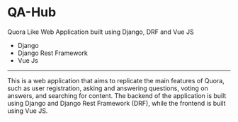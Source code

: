 # QA-Hub
Quora Like Web Application built using Django, DRF and Vue JS 
<ul>
  <li>Django</li>
  <li>Django Rest Framework</li>
  <li>Vue Js</li>
</ul>
<hr>

This is a web application that aims to replicate the main features of Quora, such as user registration, asking and answering questions, voting on answers, and searching for content. The backend of the application is built using Django and Django Rest Framework (DRF), while the frontend is built using Vue JS.
